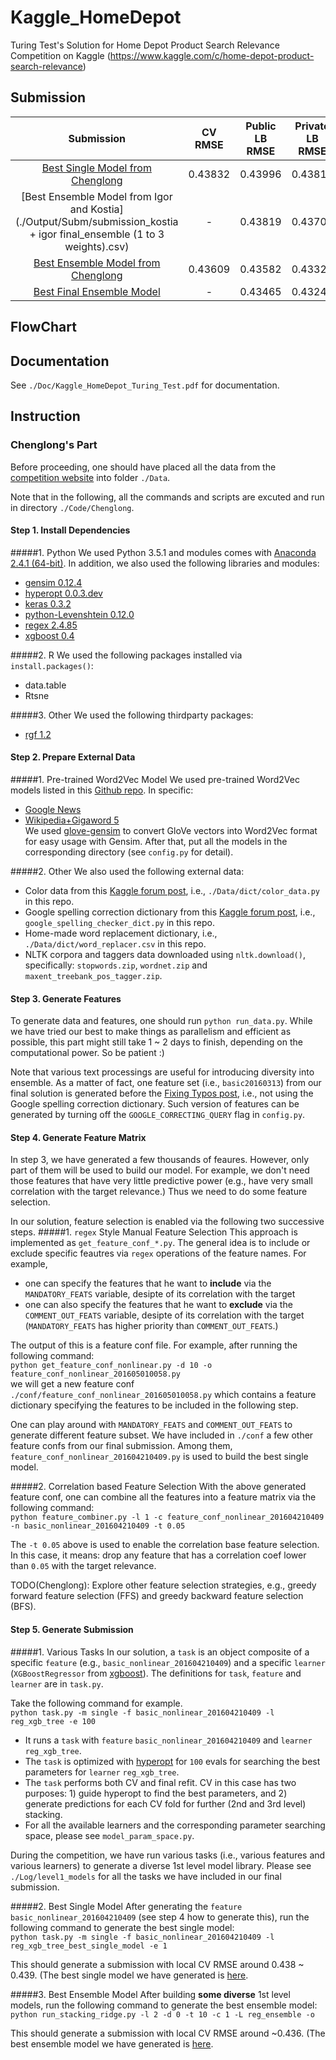 # Kaggle_HomeDepot
Turing Test's Solution for Home Depot Product Search Relevance Competition on Kaggle (https://www.kaggle.com/c/home-depot-product-search-relevance)

## Submission
| Submission | CV RMSE | Public LB RMSE | Private LB RMSE | Position |
| :---: | :-------: | :--------------: | :---------------: | :------------------: |
| [Best Single Model from Chenglong](./Output/Subm/test.pred.[Feat@basic_nonlinear_201604210409]_[Learner@reg_xgb_tree]_[Id@84].[Mean0.438318]_[Std0.000786].csv) | 0.43832 | 0.43996 | 0.43811 | 9 |
| [Best Ensemble Model from Igor and Kostia](./Output/Subm/submission_kostia + igor final_ensemble (1 to 3 weights).csv) | - | 0.43819 | 0.43704 | 8 |
| [Best Ensemble Model from Chenglong](./Output/Subm/test.pred.[Feat@level2_meta_linear_201605030922]_[Learner@reg_ensemble]_[Id@1].[Mean0.436087]_[Std0.001027].csv) | 0.43609 | 0.43582 | 0.43325 | 4 |
| [Best Final Ensemble Model](./Output/Subm/reproduced_blend_0.438_0.436CV.csv) | - | 0.43465 | 0.43248 | 3 |

## FlowChart

## Documentation

See `./Doc/Kaggle_HomeDepot_Turing_Test.pdf` for documentation.

## Instruction

### Chenglong's Part
Before proceeding, one should have placed all the data from the [competition website](https://www.kaggle.com/c/home-depot-product-search-relevance/data) into folder `./Data`.

Note that in the following, all the commands and scripts are excuted and run in directory `./Code/Chenglong`.

#### Step 1. Install Dependencies
#####1. Python
We used Python 3.5.1 and modules comes with [Anaconda 2.4.1 (64-bit)](https://repo.continuum.io/archive/Anaconda3-2.4.1-Linux-x86_64.sh). In addition, we also used the following libraries and modules:
- [gensim 0.12.4](https://github.com/piskvorky/gensim/archive/0.12.4.tar.gz)
- [hyperopt 0.0.3.dev](https://github.com/hyperopt/hyperopt)
- [keras 0.3.2](https://github.com/fchollet/keras/archive/0.3.2.tar.gz)
- [python-Levenshtein 0.12.0](https://pypi.python.org/pypi/python-Levenshtein/0.12.0)
- [regex 2.4.85](https://pypi.python.org/pypi/regex)
- [xgboost 0.4](https://github.com/dmlc/xgboost/archive/v0.40.tar.gz)

#####2. R
We used the following packages installed via `install.packages()`:
- data.table
- Rtsne

#####3. Other
We used the following thirdparty packages:
- [rgf 1.2](http://stat.rutgers.edu/home/tzhang/software/rgf/rgf1.2.zip)

#### Step 2. Prepare External Data
#####1. Pre-trained Word2Vec Model
We used pre-trained Word2Vec models listed in this [Github repo](https://github.com/3Top/word2vec-api). In specific:
- [Google News](https://drive.google.com/file/d/0B7XkCwpI5KDYNlNUTTlSS21pQmM/)
- [Wikipedia+Gigaword 5](http://nlp.stanford.edu/data/glove.6B.zip)  
We used [glove-gensim](https://github.com/manasRK/glove-gensim) to convert GloVe vectors into Word2Vec format for easy usage with Gensim. After that, put all the models in the corresponding directory (see `config.py` for detail).

#####2. Other
We also used the following external data:
- Color data from this [Kaggle forum post](https://www.kaggle.com/c/home-depot-product-search-relevance/forums/t/18967/data-preparation), i.e., `./Data/dict/color_data.py` in this repo.
- Google spelling correction dictionary from this [Kaggle forum post](https://www.kaggle.com/steubk/home-depot-product-search-relevance/fixing-typos), i.e., `google_spelling_checker_dict.py` in this repo.
- Home-made word replacement dictionary, i.e., `./Data/dict/word_replacer.csv` in this repo.
- NLTK corpora and taggers data downloaded using `nltk.download()`, specifically: `stopwords.zip`, `wordnet.zip` and `maxent_treebank_pos_tagger.zip`.

#### Step 3. Generate Features
To generate data and features, one should run `python run_data.py`. While we have tried our best to make things as parallelism and efficient as possible, this part might still take 1 ~ 2 days to finish, depending on the computational power. So be patient :)

Note that various text processings are useful for introducing diversity into ensemble. As a matter of fact, one feature set (i.e., `basic20160313`) from our final solution is generated before the [Fixing Typos post](https://www.kaggle.com/steubk/home-depot-product-search-relevance/fixing-typos), i.e., not using the Google spelling correction dictionary. Such version of features can be generated by turning off the `GOOGLE_CORRECTING_QUERY` flag in `config.py`.

#### Step 4. Generate Feature Matrix
In step 3, we have generated a few thousands of feaures. However, only part of them will be used to build our model. For example, we don't need those features that have very little predictive power (e.g., have very small correlation with the target relevance.) Thus we need to do some feature selection.

In our solution, feature selection is enabled via the following two successive steps.
#####1. `regex` Style Manual Feature Selection
This approach is implemented as `get_feature_conf_*.py`. The general idea is to include or exclude specific feautres via `regex` operations of the feature names. For example, 
- one can specify the features that he want to **include** via the `MANDATORY_FEATS` variable, desipte of its correlation with the target 
- one can also specify the features that he want to **exclude** via the `COMMENT_OUT_FEATS` variable, desipte of its correlation with the target (`MANDATORY_FEATS` has higher priority than `COMMENT_OUT_FEATS`.)

The output of this is a feature conf file. For example, after running the following command:  
`python get_feature_conf_nonlinear.py -d 10 -o feature_conf_nonlinear_201605010058.py`  
we will get a new feature conf `./conf/feature_conf_nonlinear_201605010058.py` which contains a feature dictionary specifying the features to be included in the following step.

One can play around with `MANDATORY_FEATS` and `COMMENT_OUT_FEATS` to generate different feature subset. We have included in `./conf` a few other feature confs from our final submission. Among them, `feature_conf_nonlinear_201604210409.py` is used to build the best single model.

#####2. Correlation based Feature Selection
With the above generated feature conf, one can combine all the features into a feature matrix via the following command:  
`python feature_combiner.py -l 1 -c feature_conf_nonlinear_201604210409 -n basic_nonlinear_201604210409 -t 0.05`

The `-t 0.05` above is used to enable the correlation base feature selection. In this case, it means: drop any feature that has a correlation coef lower than `0.05` with the target relevance.

TODO(Chenglong): Explore other feature selection strategies, e.g., greedy forward feature selection (FFS) and greedy backward feature selection (BFS).

#### Step 5. Generate Submission
#####1. Various Tasks
In our solution, a `task` is an object composite of a specific `feature` (e.g., `basic_nonlinear_201604210409`) and a specific `learner` (`XGBoostRegressor` from [xgboost](https://github.com/dmlc/xgboost)). The definitions for `task`, `feature` and `learner` are in `task.py`.

Take the following command for example.    
`python task.py -m single -f basic_nonlinear_201604210409 -l reg_xgb_tree -e 100`  
- It runs a `task` with `feature` `basic_nonlinear_201604210409` and `learner` `reg_xgb_tree`. 
- The `task` is optimized with [hyperopt](https://github.com/hyperopt/hyperopt) for `100` evals for searching the best parameters for `learner` `reg_xgb_tree`. 
- The `task` performs both CV and final refit. CV in this case has two purposes: 1) guide hyperopt to find the best parameters, and 2) generate predictions for each CV fold for further (2nd and 3rd level) stacking. 
- For all the available learners and the corresponding parameter searching space, please see `model_param_space.py`.

During the competition, we have run various tasks (i.e., various features and various learners) to generate a diverse 1st level model library. Please see `./Log/level1_models` for all the tasks we have included in our final submission.

#####2. Best Single Model
After generating the `feature` `basic_nonlinear_201604210409` (see step 4 how to generate this), run the following command to generate the best single model:  
`python task.py -m single -f basic_nonlinear_201604210409 -l reg_xgb_tree_best_single_model -e 1`

This should generate a submission with local CV RMSE around 0.438 ~ 0.439. (The best single model we have generated is [here](./Output/Subm/test.pred.[Feat@basic_nonlinear_201604210409]_[Learner@reg_xgb_tree]_[Id@84].[Mean0.438318]_[Std0.000786].csv).

#####3. Best Ensemble Model
After building **some diverse** 1st level models, run the following command to generate the best ensemble model:  
`python run_stacking_ridge.py -l 2 -d 0 -t 10 -c 1 -L reg_ensemble -o`

This should generate a submission with local CV RMSE around ~0.436. (The best ensemble model we have generated is [here](./Output/Subm/test.pred.[Feat@level2_meta_linear_201605030922]_[Learner@reg_ensemble]_[Id@1].[Mean0.436087]_[Std0.001027].csv).
